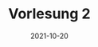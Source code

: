 ---
title: "Vorlesung 2"
date: "2021-10-20"
description: "Verfasst am 21. Oktober 2021"
draft: true
tags: ["Vorlesung"]
---